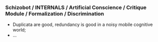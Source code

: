 ### Schizobot / INTERNALS / Artificial Conscience / Critique Module / Formalization / Discrimination
* Duplicata are good, redundancy is good in a noisy mobile cognitive world;
* ...
